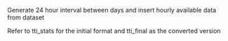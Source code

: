 Generate 24 hour interval between days and insert hourly available data from dataset

Refer to tti_stats for the initial format and tti_final as the converted version
